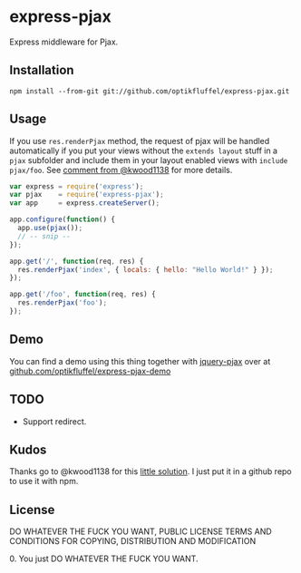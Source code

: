 # express-pjax

Express middleware for Pjax.

## Installation

```
npm install --from-git git://github.com/optikfluffel/express-pjax.git
```

## Usage

If you use `res.renderPjax` method, the request of pjax will be handled automatically if you put your views without the `extends layout` stuff in a `pjax` subfolder and include them in your layout enabled views with `include pjax/foo`. See [comment from @kwood1138](https://github.com/visionmedia/express/issues/1123#issuecomment-9715981) for more details.

```javascript
var express = require('express');
var pjax    = require('express-pjax');
var app     = express.createServer();

app.configure(function() {
  app.use(pjax());
  // -- snip --
});

app.get('/', function(req, res) {
  res.renderPjax('index', { locals: { hello: "Hello World!" } });
});

app.get('/foo', function(req, res) {
  res.renderPjax('foo');
});
```

## Demo

You can find a demo using this thing together with [jquery-pjax](https://github.com/defunkt/jquery-pjax) over at [github.com/optikfluffel/express-pjax-demo](https://github.com/optikfluffel/express-pjax-demo)

## TODO

* Support redirect.

## Kudos

Thanks go to @kwood1138 for this [little solution](https://github.com/visionmedia/express/issues/1123#issuecomment-9715981). I just put it in a github repo to use it with npm.

## License

DO WHATEVER THE FUCK YOU WANT, PUBLIC LICENSE
TERMS AND CONDITIONS FOR COPYING, DISTRIBUTION AND MODIFICATION

 0\. You just DO WHATEVER THE FUCK YOU WANT.
